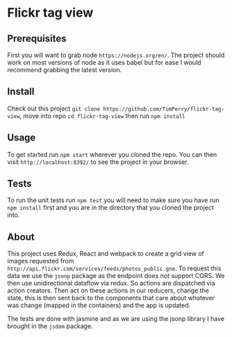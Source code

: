 # Flickr tag view

## Prerequisites
 
First you will want to grab node `https://nodejs.org/en/`. The project should work on most versions of node as it uses babel but for ease I would recommend grabbing the latest version.

## Install

Check out this project `git clone https://github.com/TimPerry/flickr-tag-view`, move into repo `cd flickr-tag-view` then run `npm install`

## Usage

To get started run `npm start` wherever you cloned the repo. You can then visit `http://localhost:8392/` to see the project in your browser.

## Tests

To run the unit tests run `npm test` you will need to make sure you have run `npm install` first and you are in the directory that you cloned the project into.

## About

This project uses Redux, React and webpack to create a grid view of images requested from `http://api.flickr.com/services/feeds/photos_public.gne`. To request this data we use the `jsonp` package as the endpoint does not support CORS. We then use unidirectional dataflow via redux. So actions are dispatched via action creators. Then act on these actions in our reducers, change the state, this is then sent back to the components that care about whatever was change (mapped in the containers) and the app is updated.

The tests are done with jasmine and as we are using the jsonp library I have brought in the `jsdom` package.

